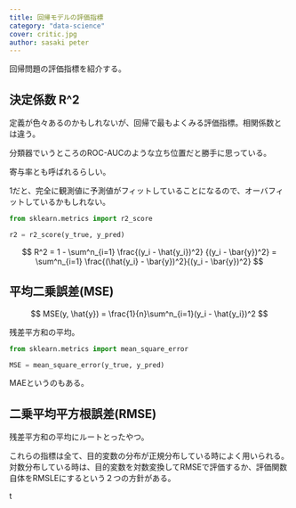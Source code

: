 ```yaml
---
title: 回帰モデルの評価指標
category: "data-science"
cover: critic.jpg
author: sasaki peter
---
```


回帰問題の評価指標を紹介する。

## 決定係数 R^2

定義が色々あるのかもしれないが、回帰で最もよくみる評価指標。相関係数とは違う。

分類器でいうところのROC-AUCのような立ち位置だと勝手に思っている。

寄与率とも呼ばれるらしい。

1だと、完全に観測値に予測値がフィットしていることになるので、オーバフィットしているかもしれない。

```python
from sklearn.metrics import r2_score

r2 = r2_score(y_true, y_pred)
```

$$
R^2 = 1 - \sum^n_{i=1} \frac{(y_i - \hat{y_i})^2} {(y_i - \bar{y})^2} = \sum^n_{i=1} \frac{(\hat{y_i} - \bar{y})^2}{(y_i - \bar{y})^2}
$$

## 平均二乗誤差(MSE)

$$
MSE(y, \hat{y}) = \frac{1}{n}\sum^n_{i=1}(y_i - \hat{y_i})^2
$$

残差平方和の平均。  

```python
from sklearn.metrics import mean_square_error

MSE = mean_square_error(y_true, y_pred)
```

MAEというのもある。

## 二乗平均平方根誤差(RMSE)

残差平方和の平均にルートとったやつ。

これらの指標は全て、目的変数の分布が正規分布している時によく用いられる。対数分布している時は、目的変数を対数変換してRMSEで評価するか、評価関数自体をRMSLEにするという２つの方針がある。

t

